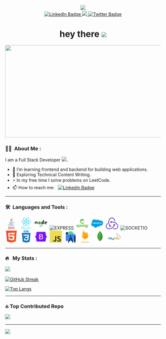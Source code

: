 <div id="header" align="center">
  <img src="https://res.cloudinary.com/dkbqauksm/image/upload/r_10/v1706292169/aw5q4j7yjpkqc81jhgr9.gif" width="300"  />
</div>

<div id="badges" align="center">
  <a href="https://www.linkedin.com/in/priyanshu-yadav-7885291b6/">
  <img src="https://img.shields.io/badge/LinkedIn-blue?style=for-the-badge&logo=linkedin&logoColor=white" alt="LinkedIn Badge"/>
  </a>
  <a href="https://www.instagram.com/priyanshupower/">
    <img src="https://img.shields.io/badge/Instagram-ff00ff?logo=Instagram&logoColor=white&style=for-the-badge" lt="Instagram Badge"/>
  </a>
  <a href="https://twitter.com/priyanshuYd_v">
    <img src="https://img.shields.io/badge/Twitter-6600cc?style=for-the-badge&logo=x&logoColor=white" alt="Twitter Badge"/>
  </a>
</div>

<h1 align="center">hey there <img src="https://media.giphy.com/media/hvRJCLFzcasrR4ia7z/giphy.gif" width="40"></h1>

<p align="center"><img src="https://media.giphy.com/media/dWesBcTLavkZuG35MI/giphy.gif" width="600" height="300"  /></p>

### :woman_technologist: &nbsp;About Me :

I am a Full Stack Developer <img src="https://media.giphy.com/media/WUlplcMpOCEmTGBtBW/giphy.gif" width="30">.

- 🔭 I’m learning frontend and backend for building web applications.
- 🌱 Exploring Technical Content Writing.
- ⚡ In my free time I solve problems on LeetCode.
- 📫 How to reach me: &nbsp; [![Linkedin Badge](https://img.shields.io/badge/LinkedIn-blue?style=for-the-badge&logo=linkedin&logoColor=white)](https://www.linkedin.com/in/priyanshu-yadav-7885291b6/)

---

### 🛠 &nbsp;Languages and Tools :

<p>
<img src="https://github.com/devicons/devicon/blob/master/icons/java/java-original-wordmark.svg" title="Java" alt="Java" width="40" height="40"/>&nbsp;
<img src="https://github.com/devicons/devicon/blob/master/icons/react/react-original-wordmark.svg" title="React" alt="React" width="40" height="40"/>&nbsp;
<img src="https://github.com/devicons/devicon/blob/master/icons/nodejs/nodejs-original-wordmark.svg" title="NodeJS" alt="NodeJS" width="40" height="40"/>&nbsp;
<img src="https://github.com/priyanshuyadav07804/priyanshuyadav07804/assets/80442935/8fa857cc-4e0b-4a3e-a301-1bf3d8bccb08"  title="EXPRESS" alt="EXPRESS" width="40" height="40"/>&nbsp;
<img src="https://github.com/devicons/devicon/blob/master/icons/spring/spring-original-wordmark.svg" title="Spring" alt="Spring" width="40" height="40"/>&nbsp;
<img src="https://github.com/devicons/devicon/blob/master/icons/salesforce/salesforce-original.svg"  title="SALESFORCE" alt="SALESFORCE" width="40" height="40"/>&nbsp;
<img src="https://github.com/devicons/devicon/blob/master/icons/redux/redux-original.svg" title="Redux" alt="Redux " width="40" height="40"/>&nbsp;
<img src="https://github.com/priyanshuyadav07804/priyanshuyadav07804/assets/80442935/83631754-6132-4609-b4d3-b7416613f594"  title="SOCKETIO" alt="SOCKETIO" width="40" height="40"/>&nbsp;
<img src="https://github.com/devicons/devicon/blob/master/icons/html5/html5-original.svg" title="HTML5" alt="HTML" width="40" height="40"/>&nbsp;
<img src="https://github.com/devicons/devicon/blob/master/icons/css3/css3-plain-wordmark.svg"  title="CSS3" alt="CSS" width="40" height="40"/>&nbsp;
<img src="https://github.com/devicons/devicon/blob/master/icons/bootstrap/bootstrap-original.svg"  title="BOOTSTRAP" alt="BOOTSTRAP" width="40" height="40"/>&nbsp;
<img src="https://github.com/devicons/devicon/blob/master/icons/javascript/javascript-original.svg" title="JavaScript" alt="JavaScript" width="40" height="40"/>&nbsp;
<img src="https://github.com/devicons/devicon/blob/master/icons/androidstudio/androidstudio-original.svg"  title="ANDROID-STUDIO" alt="ANDROID-STUDIO" width="40" height="40"/>&nbsp;
<img src="https://github.com/devicons/devicon/blob/master/icons/firebase/firebase-plain-wordmark.svg" title="Firebase" alt="Firebase" width="40" height="40"/>&nbsp;
<img src="https://github.com/devicons/devicon/blob/master/icons/mongodb/mongodb-original.svg" title="MONGODB" alt="MONGODB" width="40" height="40"/>&nbsp;
<img src="https://github.com/devicons/devicon/blob/master/icons/mysql/mysql-original-wordmark.svg" title="MySQL"  alt="MySQL" width="40" height="40"/>&nbsp;

</p>

---

### 🔥 &nbsp; My Stats :
![](https://github-readme-stats.vercel.app/api?username=priyanshuyadav07804&theme=dark&hide_border=false&include_all_commits=false&count_private=false)<br/>

[![GitHub Streak](http://github-readme-streak-stats.herokuapp.com?user=priyanshuyadav07804&theme=dark&background=000000)](https://git.io/streak-stats)

[![Top Langs](https://github-readme-stats.vercel.app/api/top-langs/?username=priyanshuyadav07804&layout=compact&theme=vision-friendly-dark)](https://github.com/anuraghazra/github-readme-stats)


---

### 🔝 Top Contributed Repo
![](https://github-contributor-stats.vercel.app/api?username=priyanshuyadav07804&limit=5&theme=tokyonight&combine_all_yearly_contributions=true)

---
[![](https://visitcount.itsvg.in/api?id=priyanshuyadav07804&icon=0&color=0)](https://visitcount.itsvg.in)
